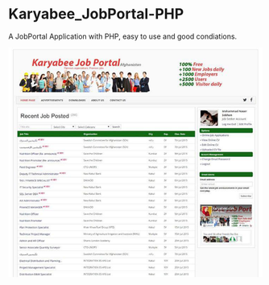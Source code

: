 # Karyabee_JobPortal-PHP

A JobPortal Application with PHP, easy to use and good condiations.


![image of app](thumb.jpg)
